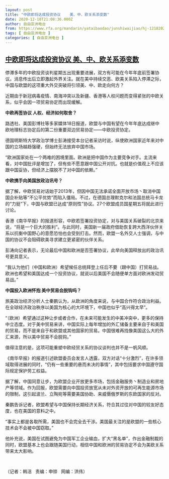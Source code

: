 ```yaml
---
layout: post
title: "中欧即将达成投资协议    美、中、欧关系添变数"
date: 2020-12-18T21:08:36.000Z
author: 自由亚洲电台
from: https://www.rfa.org/mandarin/yataibaodao/junshiwaijiao/hj-12182020113902.html
tags: [ 自由亚洲电台 ]
categories: [ 自由亚洲电台 ]
---
```

<!--1608325716000-->
[中欧即将达成投资协议    美、中、欧关系添变数](https://www.rfa.org/mandarin/yataibaodao/junshiwaijiao/hj-12182020113902.html)
------

<div>
<p></p><p>停滞多年的中欧投资谈判星期五出现重要进展，双方有可能在今年年底前签署协议。消息传出后立即激起外界关注。就在美中持续交恶、欧美关系陷入停滞之际，中国与欧盟的这项重大外交突破将引领美、中、欧走向何方？<span><br/></span></p><p><span>近期由于新冠病毒疫情、南海冲突以及新疆、香港等人权问题而变得紧张的中欧关系，似乎会因一项贸易协定而出现缓解。</span></p><p><span></span><strong><span>中欧再签协议 人权、经济如何取舍？</span></strong></p><p><span>路透社、美国彭博社等多家媒体</span><span>18<span>日报道，欧盟与中国有望在今年年底达成继中欧地理标志协定后的第二份重要双边贸易协定——中欧投资协定。</span></span></p><p><span></span><span>德国明斯特大学政治学博士彭涛接受本台记者采访时说，纵使欧洲国家近年来对中国的立场越趋强硬，但始终无法放弃中国市场。</span></p><p><span>“欧洲国家处在一个两难的困境里面。欧洲是把中国作为主要竞争对手。主流来看，对中国批评是增加了，但有些不愿意跟中国公开对抗。也就是价值观上不应该跟中国妥协，但经济上摆脱不了对中国的依赖。”</span></p><p><span></span><strong><span>中欧携手向美国放政治讯号？</span></strong></p><p>据了解，中欧贸易对话始于2013年，但因中国无法承诺全面开放市场丶取消中国国企补贴等“不公平优势”而陷入僵局。不过，在德国总理默克尔和法国总统马卡龙的“力挺”下，中国与欧盟已达成“原则性”协议。27个欧盟成员国星期五将就此进行讨论。</p><p>香港《南华早报》的报道形容，中欧若签署投资协定，对与美国关系破裂的北京来说，“将是一个巨大的胜利”。与此同时，美国新一届政府借助恢复跨大西洋伙伴关系以抗衡中国野心的意愿恐怕也会受到打击。然而，欧盟一名外交人士强调，与中国的协议不会阻碍欧美寻求建立更紧密的伙伴关系。</p><p><span></span><span>彭涛向记者表示，无论最后中国和欧洲是否签署协议，此举向美国释放出的政治讯号更具意义。</span></p><p><span>“我认为他们（中国和欧洲）希望候任总统拜登上任后不要（跟中国）打贸易战。欧洲也希望和美国达成一个投资协议，就说以后美国不会随便单方面对欧洲发动贸易战。”</span></p><p><span></span><strong><span>中国投入欧洲怀抱 美中贸易会脱钩吗？</span></strong></p><p><span>旅美政治经济分析人士秦鹏认为，从欧洲的角度来说，与中国合作符合政治利益。在全球经济政治秩序以美国为核心的大环境下，中国也似乎“高兴得太早”。</span></p><p><span></span><span><span>“<span>（欧洲）希望通过这种让步或者合作，在未来可能发生的中美冲突中，更多的保持中立态度。</span>对于美中贸易来讲，中国实际上每年增加的外汇储备主要来自于和美国的贸易，而不是来自于和欧盟或其他国家的贸易。中国很难再找像美国这么大的外汇来源，所以美中贸易不会脱钩。”</span></span></p><p><span><span></span></span><span>值得注意的是，这项可能重塑中欧经贸关系的协议谈判也并不是一帆风顺。</span></p><p>《南华早报》的报道引述欧盟委员会发言人透露，双方对话“十分激烈”，在许多领域取得进展的同时，“仍有一些重要的悬而未决的事情”，其中包括要求中国遵守国际规定保护劳工权益。</p><p><span></span><span>据了解，中国同意让步，为欧盟企业开放更多市场，包括金融服务丶制造业和房地产等领域。作为回报，欧盟需要向中国投资放宽从未对外资开放的可再生能源市场的限制，这引起波兰、立陶宛等需要美国协助、来威慑俄罗斯的东欧国家的反对。</span></p><p><span>秦鹏告诉记者，欧盟希望与中国保持长期经济关系，符合其过往对中国的较友好态度，也在美国的意料之中。</span></p><p><span>“事实上都是各取所需，美国也不会完全去干涉。美国最关注的是欧盟的一些核心技术会不会被中国窃取。”</span></p><p><span>他补充说，美国在试图避免为中国军工企业输血，扩大“黑名单”，作出金融制裁的同时，</span><span>欧盟基本上也会跟随美国行动，相信中国和欧洲的贸易协定不会为美欧关系带来太大影响。</span></p><p><br/></p><p><span>（记者：韩洁   责编：申铧   网编：洪伟）</span></p>
</div>
